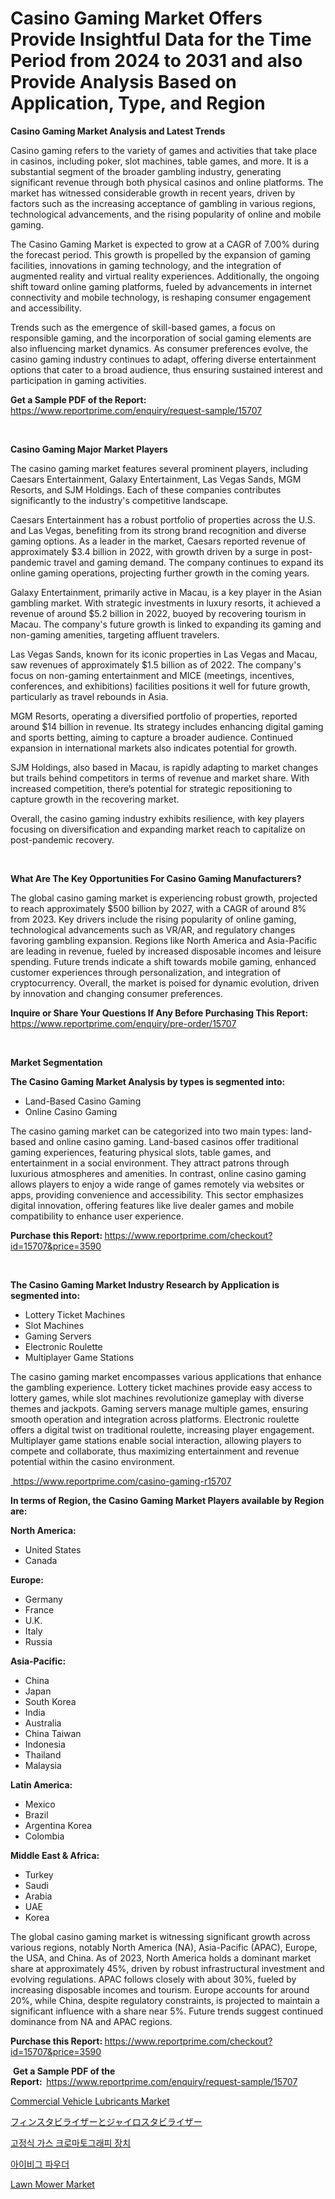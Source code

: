 <p><h1>Casino Gaming Market Offers Provide Insightful Data for the Time Period from 2024 to 2031 and also Provide Analysis Based on Application, Type, and Region</h1></p><p><strong>Casino Gaming Market Analysis and Latest Trends</strong></p>
<p><p>Casino gaming refers to the variety of games and activities that take place in casinos, including poker, slot machines, table games, and more. It is a substantial segment of the broader gambling industry, generating significant revenue through both physical casinos and online platforms. The market has witnessed considerable growth in recent years, driven by factors such as the increasing acceptance of gambling in various regions, technological advancements, and the rising popularity of online and mobile gaming.</p><p>The Casino Gaming Market is expected to grow at a CAGR of 7.00% during the forecast period. This growth is propelled by the expansion of gaming facilities, innovations in gaming technology, and the integration of augmented reality and virtual reality experiences. Additionally, the ongoing shift toward online gaming platforms, fueled by advancements in internet connectivity and mobile technology, is reshaping consumer engagement and accessibility.</p><p>Trends such as the emergence of skill-based games, a focus on responsible gaming, and the incorporation of social gaming elements are also influencing market dynamics. As consumer preferences evolve, the casino gaming industry continues to adapt, offering diverse entertainment options that cater to a broad audience, thus ensuring sustained interest and participation in gaming activities.</p></p>
<p><strong>Get a Sample PDF of the Report:&nbsp;</strong> <a href="https://www.reportprime.com/enquiry/request-sample/15707">https://www.reportprime.com/enquiry/request-sample/15707</a></p>
<p>&nbsp;</p>
<p><strong>Casino Gaming Major Market Players</strong></p>
<p><p>The casino gaming market features several prominent players, including Caesars Entertainment, Galaxy Entertainment, Las Vegas Sands, MGM Resorts, and SJM Holdings. Each of these companies contributes significantly to the industry's competitive landscape.</p><p>Caesars Entertainment has a robust portfolio of properties across the U.S. and Las Vegas, benefiting from its strong brand recognition and diverse gaming options. As a leader in the market, Caesars reported revenue of approximately $3.4 billion in 2022, with growth driven by a surge in post-pandemic travel and gaming demand. The company continues to expand its online gaming operations, projecting further growth in the coming years.</p><p>Galaxy Entertainment, primarily active in Macau, is a key player in the Asian gambling market. With strategic investments in luxury resorts, it achieved a revenue of around $5.2 billion in 2022, buoyed by recovering tourism in Macau. The company's future growth is linked to expanding its gaming and non-gaming amenities, targeting affluent travelers.</p><p>Las Vegas Sands, known for its iconic properties in Las Vegas and Macau, saw revenues of approximately $1.5 billion as of 2022. The company's focus on non-gaming entertainment and MICE (meetings, incentives, conferences, and exhibitions) facilities positions it well for future growth, particularly as travel rebounds in Asia.</p><p>MGM Resorts, operating a diversified portfolio of properties, reported around $14 billion in revenue. Its strategy includes enhancing digital gaming and sports betting, aiming to capture a broader audience. Continued expansion in international markets also indicates potential for growth.</p><p>SJM Holdings, also based in Macau, is rapidly adapting to market changes but trails behind competitors in terms of revenue and market share. With increased competition, there’s potential for strategic repositioning to capture growth in the recovering market.</p><p>Overall, the casino gaming industry exhibits resilience, with key players focusing on diversification and expanding market reach to capitalize on post-pandemic recovery.</p></p>
<p>&nbsp;</p>
<p><strong>What Are The Key Opportunities For Casino Gaming Manufacturers?</strong></p>
<p><p>The global casino gaming market is experiencing robust growth, projected to reach approximately $500 billion by 2027, with a CAGR of around 8% from 2023. Key drivers include the rising popularity of online gaming, technological advancements such as VR/AR, and regulatory changes favoring gambling expansion. Regions like North America and Asia-Pacific are leading in revenue, fueled by increased disposable incomes and leisure spending. Future trends indicate a shift towards mobile gaming, enhanced customer experiences through personalization, and integration of cryptocurrency. Overall, the market is poised for dynamic evolution, driven by innovation and changing consumer preferences.</p></p>
<p><strong>Inquire or Share Your Questions If Any Before Purchasing This Report:</strong> <a href="https://www.reportprime.com/enquiry/pre-order/15707">https://www.reportprime.com/enquiry/pre-order/15707</a></p>
<p>&nbsp;</p>
<p><strong>Market Segmentation</strong></p>
<p><strong>The Casino Gaming Market Analysis by types is segmented into:</strong></p>
<p><ul><li>Land-Based Casino Gaming</li><li>Online Casino Gaming</li></ul></p>
<p><p>The casino gaming market can be categorized into two main types: land-based and online casino gaming. Land-based casinos offer traditional gaming experiences, featuring physical slots, table games, and entertainment in a social environment. They attract patrons through luxurious atmospheres and amenities. In contrast, online casino gaming allows players to enjoy a wide range of games remotely via websites or apps, providing convenience and accessibility. This sector emphasizes digital innovation, offering features like live dealer games and mobile compatibility to enhance user experience.</p></p>
<p><strong>Purchase this Report:&nbsp;</strong><a href="https://www.reportprime.com/checkout?id=15707&price=3590">https://www.reportprime.com/checkout?id=15707&price=3590</a></p>
<p>&nbsp;</p>
<p><strong>The Casino Gaming Market Industry Research by Application is segmented into:</strong></p>
<p><ul><li>Lottery Ticket Machines</li><li>Slot Machines</li><li>Gaming Servers</li><li>Electronic Roulette</li><li>Multiplayer Game Stations</li></ul></p>
<p><p>The casino gaming market encompasses various applications that enhance the gambling experience. Lottery ticket machines provide easy access to lottery games, while slot machines revolutionize gameplay with diverse themes and jackpots. Gaming servers manage multiple games, ensuring smooth operation and integration across platforms. Electronic roulette offers a digital twist on traditional roulette, increasing player engagement. Multiplayer game stations enable social interaction, allowing players to compete and collaborate, thus maximizing entertainment and revenue potential within the casino environment.</p></p>
<p><a href="https://www.reportprime.com/casino-gaming-r15707">&nbsp;https://www.reportprime.com/casino-gaming-r15707</a></p>
<p><strong>In terms of Region, the Casino Gaming Market Players available by Region are:</strong></p>
<p>
    <p> <strong> North America: </strong>
        <ul>
            <li>United States</li>
            <li>Canada</li>
        </ul>
        </p> 
    <p> <strong> Europe: </strong>
        <ul>
            <li>Germany</li>
            <li>France</li>
            <li>U.K.</li>
            <li>Italy</li>
            <li>Russia</li>
        </ul>
        </p> 
    <p> <strong> Asia-Pacific: </strong>
        <ul>
            <li>China</li>
            <li>Japan</li>
            <li>South Korea</li>
            <li>India</li>
            <li>Australia</li>
            <li>China Taiwan</li>
            <li>Indonesia</li>
            <li>Thailand</li>
            <li>Malaysia</li>
        </ul>
        </p> 
    <p> <strong> Latin America: </strong>
        <ul>
            <li>Mexico</li>
            <li>Brazil</li>
            <li>Argentina Korea</li>
            <li>Colombia</li>
        </ul>
        </p> 
    <p> <strong> Middle East & Africa: </strong>
        <ul>
            <li>Turkey</li>
            <li>Saudi</li>
            <li>Arabia</li>
            <li>UAE</li>
            <li>Korea</li>
        </ul>
    </p>
    </p>
<p><p>The global casino gaming market is witnessing significant growth across various regions, notably North America (NA), Asia-Pacific (APAC), Europe, the USA, and China. As of 2023, North America holds a dominant market share at approximately 45%, driven by robust infrastructural investment and evolving regulations. APAC follows closely with about 30%, fueled by increasing disposable incomes and tourism. Europe accounts for around 20%, while China, despite regulatory constraints, is projected to maintain a significant influence with a share near 5%. Future trends suggest continued dominance from NA and APAC regions.</p></p>
<p><strong>Purchase this Report: </strong><a href="https://www.reportprime.com/checkout?id=15707&price=3590">https://www.reportprime.com/checkout?id=15707&price=3590</a></p>
<p>&nbsp;<strong>Get a Sample PDF of the Report:&nbsp;&nbsp;</strong><a href="https://www.reportprime.com/enquiry/request-sample/15707">https://www.reportprime.com/enquiry/request-sample/15707</a></p>
<p><strong></strong></p>
<p><p><a href="https://issuu.com/reportprime-2/docs/commercial-vehicle-lubricants-marke_8091d8f54c7fd6">Commercial Vehicle Lubricants Market</a></p><p><a href="https://medium.com/@maninajar/fin-stabilizesr-and-gyro-stabilizers-bceddb08736b">フィンスタビライザーとジャイロスタビライザー</a></p><p><a href="https://medium.com/@daniedoyle89/%EC%84%B8%EA%B3%84-stationary-gas-chromatography-devices-market-%EC%9D%80-2024%EC%97%90%EC%84%9C-2031%EB%A1%9C-%EC%97%B0%ED%8F%89%EA%B7%A0-%EC%A6%9D%EA%B0%80%EC%9C%A8%EC%9D%84-%EB%B3%B4%EC%9D%BC-%EA%B2%83%EC%9C%BC%EB%A1%9C-%EC%98%88%EC%83%81%EB%90%A9%EB%8B%88%EB%8B%A4-ed44c5c0c0b9">고정식 가스 크로마토그래피 장치</a></p><p><a href="https://medium.com/@greggibson7876/ivig-powder-market-%EC%9D%98-%EA%B8%80%EB%A1%9C%EB%B2%8C-%EC%8B%9C%EC%9E%A5-%EA%B0%9C%EC%9A%94%EB%8A%94-%EC%A0%84-%EC%84%B8%EA%B3%84-%EB%B0%8F-%EC%A3%BC%EC%9A%94-%EC%8B%9C%EC%9E%A5%EC%9D%98-%EC%82%B0%EC%97%85%EC%97%90-%EC%98%81%ED%96%A5%EC%9D%84-%EB%AF%B8%EC%B9%98%EB%8A%94-%EC%A3%BC%EC%9A%94-%ED%8A%B8%EB%A0%8C%EB%93%9C%EC%97%90-%EB%8C%80%ED%95%9C-%EB%8F%85%ED%8A%B9%ED%95%9C-%EA%B4%80%EC%A0%90%EC%9D%84-%EC%A0%9C%EA%B3%B5%ED%95%A9%EB%8B%88%EB%8B%A4-e01a93922e98">아이비그 파우더</a></p><p><a href="https://www.linkedin.com/pulse/market-forecasting-change-global-lawn-mower-dynamics-wlc4f?trackingId=HLVBreXaTsu%2FBlLuksczWQ%3D%3D">Lawn Mower Market</a></p></p>